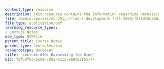 ```yaml
---
content_type: resource
description: This resource contains the information regarding Harnessing the Wind.
file: /media/courses/ec-701j-d-lab-i-development-fall-2009/f8f5df0d560a70d2b2129a93829b5774_MITEC_701JF09_lec19_nb.pdf
file_type: application/pdf
learning_resource_types:
- Lecture Notes
ocw_type: OCWFile
parent_title: Course Notes
parent_type: CourseSection
resourcetype: Document
title: 'Lecture #19: Harnessing the Wind'
uid: f8f5df0d-560a-70d2-b212-9a93829b5774
---
```

